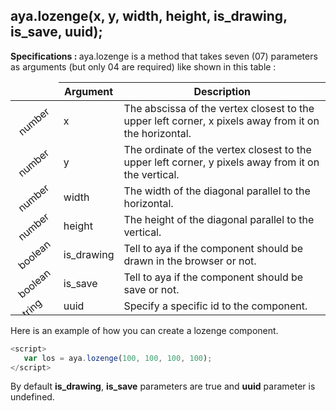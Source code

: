 ## aya.lozenge(x, y, width, height, is_drawing, is_save, uuid);

<style>
.empty-space{
    visibility:hidden;
    display:inline-block;
    border:none;
}
.table_1 .thead-row {
    border-top:none;
}
.type_style{
    transform:rotate(-40deg);
}
</style>
<body>
<b>Specifications : </b>  aya.lozenge is a method that takes seven (07) parameters as arguments (but only 04 are required) like shown in this table :
<table class='table_1'>
    <thead>
    <tr class="thead-row">
        <th class="empty-space"></th>
        <th>Argument</th>
        <th>Description</th>
    </tr>
    </thead>
    <tbody>
    <tr>
        <td class="type_style">number</td>
        <td>x</td>
        <td>The abscissa of the vertex closest to the upper left corner, x pixels away from it on the horizontal.</td>
    </tr>
    <tr>
        <td class="type_style">number</td>
        <td>y</td>
        <td>The ordinate of the vertex closest to the upper left corner, y pixels away from it on the vertical.</td>
    </tr>
     <tr>
        <td class="type_style">number</td>
        <td>width</td>
        <td>The width of the diagonal parallel to the horizontal.</td>
    </tr>
     <tr>
        <td class="type_style">number</td>
        <td>height</td>
        <td>The height of the diagonal parallel to the vertical.</td>
    </tr>
     <tr>
        <td class="type_style">boolean</td>
        <td>is_drawing</td>
        <td>Tell to aya if the component should be drawn in the browser or not.</td>
    </tr>
      <tr>
        <td class="type_style">boolean</td>
        <td>is_save</td>
        <td>Tell to aya if the component should be save or not.</td>
    </tr>
      <tr>
        <td class="type_style">string</td>
        <td>uuid</td>
        <td>Specify a specific id to the component.</td>
    </tr>
    </tbody>
</table>

</body>

Here is an example of how you can create a lozenge component.
```js
<script>
   var los = aya.lozenge(100, 100, 100, 100);
</script>
```
By default <strong>is_drawing</strong>, <strong>is_save</strong> parameters are true and <strong>uuid</strong> parameter is undefined.